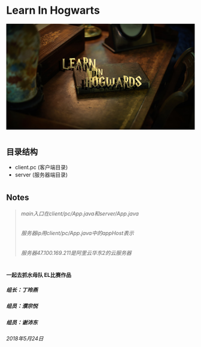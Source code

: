 # Learn In Hogwarts
![](./client/pc/image/home/background.png)
#
## 目录结构
- client.pc (客户端目录)
- server (服务器端目录)
#
## Notes
>###### main入口在*client/pc/App.java*和*server/App.java*
>###### 服务器ip用*client/pc/App.java*中的appHost表示
>###### 服务器47.100.169.211是阿里云华东2的云服务器
#
#### **一起去抓水母队** EL比赛作品
##### 组长：丁玲燕
##### 组员：濮宗悦
##### 组员：谢沛东
###### 2018年5月24日